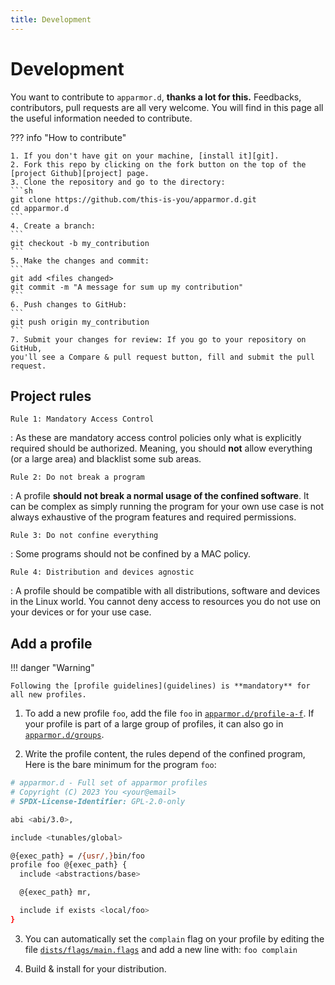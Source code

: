 ```yaml
---
title: Development
---
```


# Development

You want to contribute to `apparmor.d`, **thanks a lot for this.** Feedbacks, 
contributors, pull requests are all very welcome. You will find in this page all
the useful information needed to contribute.

??? info "How to contribute"

    1. If you don't have git on your machine, [install it][git].
    2. Fork this repo by clicking on the fork button on the top of the [project Github][project] page.
    3. Clone the repository and go to the directory:
    ```sh
    git clone https://github.com/this-is-you/apparmor.d.git
    cd apparmor.d
    ```
    4. Create a branch:
    ```
    git checkout -b my_contribution
    ```
    5. Make the changes and commit:
    ```
    git add <files changed>
    git commit -m "A message for sum up my contribution"
    ```
    6. Push changes to GitHub:
    ```
    git push origin my_contribution
    ```
    7. Submit your changes for review: If you go to your repository on GitHub,
    you'll see a Compare & pull request button, fill and submit the pull request.


## Project rules

`Rule 1: Mandatory Access Control`

:   As these are mandatory access control policies only what is explicitly required
    should be authorized. Meaning, you should **not** allow everything (or a large area)
    and blacklist some sub areas.

`Rule 2: Do not break a program`

:   A profile **should not break a normal usage of the confined software**. It can
    be complex as simply running the program for your own use case is not always
    exhaustive of the program features and required permissions.

`Rule 3: Do not confine everything`

:   Some programs should not be confined by a MAC policy.

`Rule 4: Distribution and devices agnostic`

:   A profile should be compatible with all distributions, software and devices
    in the Linux world. You cannot deny access to resources you do not use on
    your devices or for your use case.


## Add a profile

!!! danger "Warning"

    Following the [profile guidelines](guidelines) is **mandatory** for all new profiles.


1. To add a new profile `foo`, add the file `foo` in [`apparmor.d/profile-a-f`][profiles-a-f]. 
   If your profile is part of a large group of profiles, it can also go in
   [`apparmor.d/groups`][groups].

2. Write the profile content, the rules depend of the confined program,
   Here is the bare minimum for the program `foo`:
``` sh
# apparmor.d - Full set of apparmor profiles
# Copyright (C) 2023 You <your@email>
# SPDX-License-Identifier: GPL-2.0-only

abi <abi/3.0>,

include <tunables/global>

@{exec_path} = /{usr/,}bin/foo
profile foo @{exec_path} {
  include <abstractions/base>

  @{exec_path} mr,

  include if exists <local/foo>
}
```


3. You can automatically set the `complain` flag on your profile by editing the file [`dists/flags/main.flags`][flags] and add a new line with: `foo complain`

4. Build & install for your distribution.


[git]: https://help.github.com/articles/set-up-git/
[project]: https://github.com/roddhjav/apparmor.d

[flags]: https://github.com/roddhjav/apparmor.d/blob/main/dists/flags/main.flags
[profiles-a-f]: https://github.com/roddhjav/apparmor.d/blob/main/apparmor.d/profiles-a-f
[groups]: https://github.com/roddhjav/apparmor.d/blob/main/apparmor.d/groups
